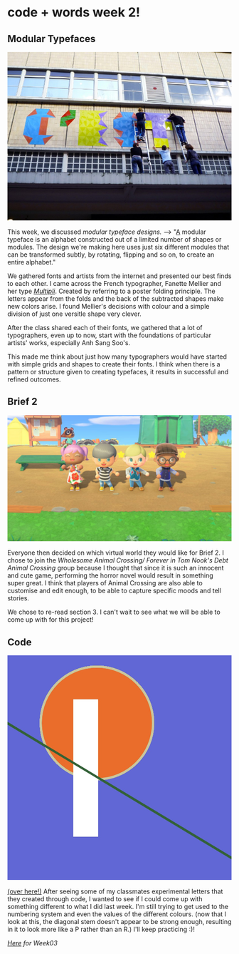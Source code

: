 # code + words week 2!

## Modular Typefaces

![](multipli.jpg)

This week, we discussed *modular typeface designs.* --> "[A](https://www.creativebloq.com/computer-arts/design-stunning-typeface-just-six-shapes-10127787#:~:text=A%20modular%20typeface%20is%20an,to%20create%20an%20entire%20alphabet.) modular typeface is an alphabet constructed out of a limited number of shapes or modules. The design we're making here uses just six different modules that can be transformed subtly, by rotating, flipping and so on, to create an entire alphabet." 


We gathered fonts and artists from the internet and presented our best finds to each other. I came across the French typographer, Fanette Mellier and her type *[Multipli](https://fanettemellier.com/en/project/multipli/)*. Created by referring to a poster folding principle. The letters appear from the folds and the back of the subtracted shapes make new colors arise. I found Mellier's decisions with colour and a simple division of just one versitle shape very clever. 

After the class shared each of their fonts, we gathered that a lot of typographers, even up to now, start with the foundations of particular artists' works, especially Anh Sang Soo's. 

This made me think about just how many typographers would have started with simple grids and shapes to create their fonts. I think when there is a pattern or structure given to creating typefaces, it results in successful and refined outcomes.


## Brief 2

![](acnh.jpg)

Everyone then decided on which virtual world they would like for Brief 2. I chose to join the *Wholesome Animal Crossing/ Forever in Tom Nook's Debt Animal Crossing* group because I thought that since it is such an innocent and cute game, performing the horror novel would result in something super great. I think that players of Animal Crossing are also able to customise and edit enough, to be able to capture specific moods and tell stories.

We chose to re-read section 3. I can't wait to see what we will be able to come up with for this project!


## Code

![](R.jpg)

[(over here!)](https://robymanlongat.github.io/c0dewords/week02/R)
After seeing some of my classmates experimental letters that they created through code, I wanted to see if I could come up with something different to what I did last week. I'm still trying to get used to the numbering system and even the values of the different colours. (now that I look at this, the diagonal stem doesn't appear to be strong enough, resulting in it to look more like a P rather than an R.) I'll keep practicing :)!

*[Here](https://robymanlongat.github.io/c0dewords/week03) for Week03*
